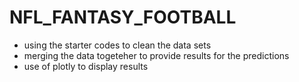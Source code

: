 # NFL_FANTASY_FOOTBALL

 * using the starter codes to clean the data sets 
 * merging the data togeteher to provide results for the predictions
 * use of plotly to display results 
